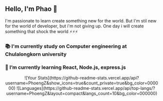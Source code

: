 ## Hello, I'm Phao 👋
I'm passionate to learn create something new for the world. But I'm stil new for the world of developer, but i'm not giving up. One day i will create something that shock the world ⚡⚡⚡

### 📚 I'm currently study on Computer engineering at Chulalongkorn university  
### 🌱 I’m currently learning React, Node.js, express.js  
<div align="center">
  ![Your Stats](https://github-readme-stats.vercel.app/api?username=PhoengZ&show_icons=true&count_private=true&bg_color=000000)  
  ![Languages](https://github-readme-stats.vercel.app/api/top-langs/?username=PhoengZ&layout=compact&langs_count=10&bg_color=000000)
</div>


<!--
**PhoengZ/PhoengZ** is a ✨ _special_ ✨ repository because its `README.md` (this file) appears on your GitHub profile.

Here are some ideas to get you started:

- 🔭 I’m currently working on ...
- 🌱 I’m currently learning ...
- 👯 I’m looking to collaborate on ...
- 🤔 I’m looking for help with ...
- 💬 Ask me about ...
- 📫 How to reach me: ...
- 😄 Pronouns: ...
- ⚡ Fun fact: ...
-->
